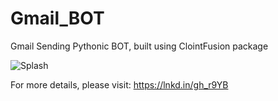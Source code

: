 # Gmail_BOT
Gmail Sending Pythonic BOT, built using ClointFusion package

![Splash](https://user-images.githubusercontent.com/68910343/115840204-093cc200-a439-11eb-9ee7-a6f113d4dac4.png)

For more details, please visit: https://lnkd.in/gh_r9YB
